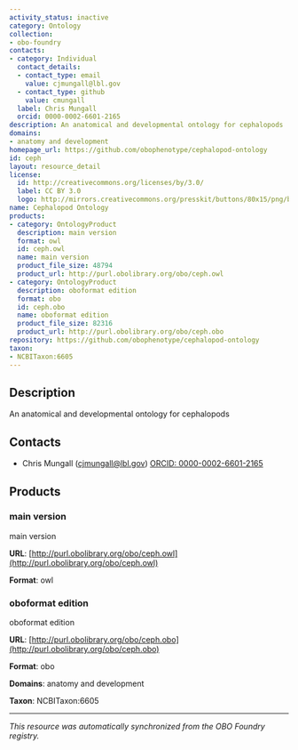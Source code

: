 ```yaml
---
activity_status: inactive
category: Ontology
collection:
- obo-foundry
contacts:
- category: Individual
  contact_details:
  - contact_type: email
    value: cjmungall@lbl.gov
  - contact_type: github
    value: cmungall
  label: Chris Mungall
  orcid: 0000-0002-6601-2165
description: An anatomical and developmental ontology for cephalopods
domains:
- anatomy and development
homepage_url: https://github.com/obophenotype/cephalopod-ontology
id: ceph
layout: resource_detail
license:
  id: http://creativecommons.org/licenses/by/3.0/
  label: CC BY 3.0
  logo: http://mirrors.creativecommons.org/presskit/buttons/80x15/png/by.png
name: Cephalopod Ontology
products:
- category: OntologyProduct
  description: main version
  format: owl
  id: ceph.owl
  name: main version
  product_file_size: 48794
  product_url: http://purl.obolibrary.org/obo/ceph.owl
- category: OntologyProduct
  description: oboformat edition
  format: obo
  id: ceph.obo
  name: oboformat edition
  product_file_size: 82316
  product_url: http://purl.obolibrary.org/obo/ceph.obo
repository: https://github.com/obophenotype/cephalopod-ontology
taxon:
- NCBITaxon:6605
---
```

## Description

An anatomical and developmental ontology for cephalopods

## Contacts

- Chris Mungall (cjmungall@lbl.gov) [ORCID: 0000-0002-6601-2165](https://orcid.org/0000-0002-6601-2165)

## Products

### main version

main version

**URL**: [http://purl.obolibrary.org/obo/ceph.owl](http://purl.obolibrary.org/obo/ceph.owl)

**Format**: owl

### oboformat edition

oboformat edition

**URL**: [http://purl.obolibrary.org/obo/ceph.obo](http://purl.obolibrary.org/obo/ceph.obo)

**Format**: obo

**Domains**: anatomy and development

**Taxon**: NCBITaxon:6605

---

*This resource was automatically synchronized from the OBO Foundry registry.*